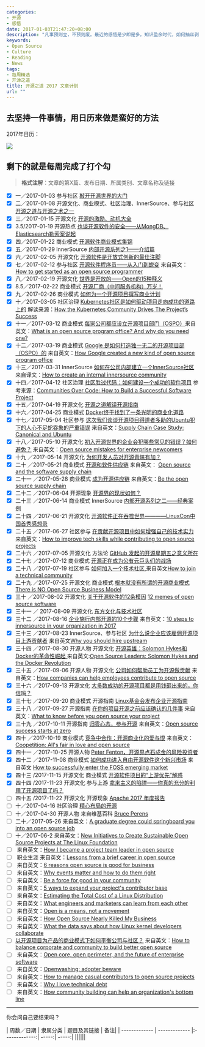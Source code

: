 ```yaml
---
categories:
- 开源
- 感悟
date: 2017-01-03T21:47:20+08:00
description: "凡事预则立，不预则废。最近的感悟是少即是多。知识盈余时代，如何抽丝剥茧阐述真理才能赢得信任。2017年，开始经营“开源之道”，撰写或翻译自认为有价值的文章，每周一篇，共52篇。此为具体表格。"
keywords:
- Open Source
- Culture
- Reading
- News
tags:
- 每周精选
- 开源之道
title: 开源之道 2017 文章计划
url: ""
---
```


## 去坚持一件事情，用日历来做是蛮好的方法

2017年日历：

![](https://raw.githubusercontent.com/OCselected/ttoos/master/static/media/2017_calendar.jpeg)


## 剩下的就是每周完成了打个勾

> **格式注解**：文章的第X篇、发布日期、所属类别、文章名称及链接

- [x]  一／2017-01-03   参与社区 [敲开开源世界的大门](http://www.ocselected.org/posts/advice_for_building_a_career_in_open_source/)
- [x] 二／2017-01-08 开源文化、商业模式、社区治理、InnerSource、参与社区 [开源之道与开源之术之一](http://www.ocselected.org/posts/open_source_tao_and_way/open_source_tao_and_way_0)
- [x] 三／2017-01-15 开源文化 [开源的激励、动机大全](http://www.ocselected.org/posts/motivations_for_consuming_or_publishing_oss/)
- [x] 3.5/2017-01-19 开源热点 [也谈开源软件的安全——从MongDB、Elasticsearch勒索案说起](http://www.ocselected.org/posts/Event_analysis/Security_MongoDB_ElasticSearch/)
- [x] 四／2017-01-22 商业模式 [开源软件商业模式集锦](http://www.ocselected.org/posts/Business_model/opensource_business_model_overview/)
- [x] 五／2017-01-29 InnerSource [内部开源系列之1——介绍篇](http://www.ocselected.org/posts/innersource/introduction_of_innersource/)
- [x] 六／2017-02-05 开源文化 [开源软件是开放式创新的最佳注脚](http://www.ocselected.org/posts/Naming_OpenSource_and_Marketing_2/)
- [x] 七／2017-02-12 参与社区 [开源软件程序员——从入门到蜕变](http://www.ocselected.org/posts/contribute_to_community/how_to_get_started_as_an_open_source_programmer) 来自英文：[How to get started as an open source programmer](https://opensource.com/article/17/1/how-get-started-open-source-programmer)
- [x] 八／2017-02-19 开源文化 [世界是开放的——Open的15种释义](http://www.ocselected.org/posts/opensource_culture/fifty_shades_of_open/)
- [x] 8.5／2017-02-22  商业模式 [开源厂商（中间服务机构）万岁！](http://www.ocselected.org/posts/business_model/long_live_open_source_company/)
- [x] 九／2017-02-26 商业模式 [如何为一个开源项目撰写商业计划]()
- [x] 十／2017-03-05 社区治理 [Kubernetes社区是如何驱动项目走向成功的道路上的](http://www.ocselected.org/posts/contribute_to_community/how-the_kubernetes_community_drives_the_project_success/) 解读来源：[How the Kubernetes Community Drives The Project’s Success](https://www.linux.com/news/learn/kubernetes/kubernetes-community-drives-projects-success)
- [x] 十一／2017-03-12 商业模式 [每家公司都应设立开源项目部门（OSPO）](http://www.ocselected.org/posts/business_model/whats_open_source_program_office/)来自英文：[What is an open source program office? And why do you need one?](https://opensource.com/business/16/5/whats-open-source-program-office)
- [x] 十二／2017-03-19 商业模式 [Google 是如何打造独一无二的开源项目部（OSPO）的](http://www.ocselected.org/posts/business_model/how_google_created_new_kind_of_ospo/) 来自英文：[How Google created a new kind of open source program office](https://opensource.com/business/16/9/google-open-source-program-office)
- [x] 十三／2017-03-31 InnerSource [如何在公司内部建立一个InnerSource社区](http://www.ocselected.org/posts/innersource/how_to_create_an_innersource_community/) 来自译文：[How to create an internal innersource community](https://opensource.com/life/16/11/create-internal-innersource-community)
- [x] 十四／2017-04-12 社区治理 [社区胜过代码：如何建设一个成功的软件项目](http://www.ocselected.org/posts/opensource_culture/communities_over_code/) 参考来源：[Communities Over Code: How to Build a Successful Software Project](https://www.linux.com/news/event/LCNA/2016/communities-over-code-how-build-successful-software-project-0)
- [x] 十五／2017-04-19 开源文化 [开源之道解读开源指南](http://www.ocselected.org/posts/opensource_culture/opensource_guide/overview/)
- [x] 十六／2017-04-25 商业模式 [Docker终于找到了一条光明的商业化道路](http://www.ocselected.org/posts/event_analysis/Docker_spin_of_moby/)
- [x] 十七／2017-05-04 社区参与 [这次我们谈谈开源项目得道者多助的Ubuntu犯下的人心不足蛇吞象的严重错误](http://www.ocselected.org/posts/supply_chain/supply_chain_case_study_ubuntu/) 来自英文：[Supply Chain Case Study: Canonical and Ubuntu](https://osenetwork.com/2017/04/27/supply-chain-case-study-canonical-and-ubuntu/)
- [x] 十八／2017-05-10 开源文化 [初入开源世界的企业会犯哪些常见的错误？如何避免？](http://www.ocselected.org/posts/business_model/opensource_mistake_for_enterprise_newcomers/) 来自英文：[Open source mistakes for enterprise newcomers](https://www.oreilly.com/ideas/open-source-mistakes-for-enterprise-newcomers?imm_mid=0f141e&cmp=em-prog-na-na-newsltr_20170429)
- [x] 十九 ／2017-05-14 开源文化 [为何开发人员对开源青睐有加？](http://www.ocselected.org/posts/opensource_culture/why_craftman_like_opensource/)
- [x] 二十 ／2017-05-21 商业模式 [开源和软件供应链](http://www.ocselected.org/posts/supply_chain/opensource_and_software_supply_chain/)  来自英文： [Open source and the software supply chain](https://opensource.com/article/16/12/open-source-software-supply-chain)
- [x] 二十一 ／2017-05-28 商业模式 [成为开源供应链](http://www.ocselected.org/posts/supply_chain/be_opensource_supply_chain/) 来自英文：[Be the open source supply chain](https://opensource.com/article/17/1/be-open-source-supply-chain)
- [x] 二十二 ／2017-06-04 开源现象 [开源界的现状如何？](http://www.ocselected.org/posts/event_analysis/github_open_source_survey_2017/)
- [x] 二十三 ／2017-06-14 商业模式 InnerSource [内部开源系列之二——经典案例](http://www.ocselected.org/posts/innersource/use_case_of_innersource/)
- [x] 二十四 ／2017-06-21 开源文化 [开源软件正在吞噬世界————LinuxCon中国首秀感想录](http://www.ocselected.org/posts/event_analysis/LC3_china_story/)
- [x] 二十五 ／2017-06-27 社区参与 [在贡献开源项目中如何增强自己的技术实力](http://www.ocselected.org/posts/contribute_to_community/how_to_improve_tech_skill_while_contributing_to_open_source_project/) 来自英文：[How to improve tech skills while contributing to open source projects](https://opensource.com/life/16/1/open-source-skills)
- [x] 二十六 ／2017-07-05 开源文化 方法论 [GitHub 发起的开源星期五之意义所在](http://www.ocselected.org/posts/opensource_culture/github_opensource_friday_meaning/)
- [x] 二十七 ／2017-07-12 商业模式 [开源正在成为公有云巨头们的战场](http://www.ocselected.org/posts/Business_model/Open_Source_Is_Battle_field_of_Public_Cloud/)
- [x] 二十八 ／2017-07-19 社区参与 [如何加入一个技术社区](http://www.ocselected.org/posts/contribute_to_community/how_to_join_technical_community/),来自英文[How to join a technical community](https://opensource.com/article/17/1/how-join-technical-community)
- [x] 二十九 ／2017-07-25 开源文化 商业模式 [根本就没有所谓的开源商业模式](http://www.ocselected.org/posts/Business_model/there_is_no_open_source_business_model)[There is NO Open Source Business Model](https://medium.com/@stephenrwalli/there-is-no-open-source-business-model-cdc4cc20238)
- [x] 三十 ／2017-08-02 开源文化 [关于开源软件的12条模因](http://www.ocselected.org/posts/business_model/12-memes-explain-open-source-software/) [12 memes of open source software](https://opensource.com/business/16/4/12-memes-explain-open-source-software)
- [x] 三十一 ／ 2017-08-09 开源文化 [东方文化与技术社区](http://www.ocselected.org/posts/opensource_culture/culture_and_community/)
- [x] 三十二 ／2017-08-16  [企业施行内部开源的10个步骤](http://www.ocselected.org/posts/innersource/10_steps_to_innersource_in_your_organization/) 来自英文：[10 steps to innersource in your organization in 2017](https://opensource.com/article/17/1/yearbook-10-steps-innersource-your-organization)
- [x] 三十三 ／2017-08-23 InnerSource、参与社区  [为什么说企业应该雇佣开源项目上游贡献者](http://www.ocselected.org/posts/innersource/why_you_should_hire_upstream/) 来自英文[Why you should hire upstream](http://superuser.openstack.org/articles/hire-upstream-first/)
- [x] 三十四 ／2017-08-30 开源人物 开源文化 [开源英雄：Solomon Hykes和Docker的革命性崛起
](http://www.ocselected.org/posts/opensource_leader/Solomon_Hykes_and_The_Docker_Revolution/) 来自英文:[Open Source Leaders: Solomon Hykes and the Docker Revolution](https://thenewstack.io/solomon-hykes-leader-open-source-world-needs/)
- [x] 三十五 ／2017-09-06 开源人物 开源文化 [公司如何帮助员工为开源做贡献](http://www.ocselected.org/posts/contribute_to_community/how_companies_can_help_employees_contribute_to_open_source/) 来自英文：[How companies can help employees contribute to open source](https://opensource.com/business/17/1/how-companies-contribute-open-source)
- [x] 三十六 ／2017-09-13 开源文化 [大多数成功的开源项目都是用钱砸出来的，你信吗？](http://www.ocselected.org/posts/opensource_culture/structure_and_funding_are_key_opensource_growth/)
- [x] 三十七 ／2017-09-20 商业模式 开源指南 [Linux基金会发布企业开源指南](http://www.ocselected.org/posts/Business_model/Linux_Foundation_product_open_sourceg_guide_enterprise/)
- [x] 三十八 ／2017-09-27 开源指南 [在你的项目开源之前应该确认的几件事](http://www.ocselected.org/posts/opensource_culture/what_to_know_before_you_open_source_your_project) 来自英文：[What to know before you open source your project](https://opensource.com/article/17/6/what-know-you-open-source-your-project)
- [x] 三十九 ／2017-10-11 开源指南 [归零心态，参与开源](http://www.ocselected.org/posts/opensource_culture/open_source_success_starts_at_zero) 来自英文：[Open source success starts at zero](https://opensource.com/article/17/8/open-source-success-starts-zero)
- [x] 四十 ／2017-10-19 商业模式 [竞争中合作：开源商业化的爱与恨](./posts/Business_model/Coopetition_all_fair_in_love_and_open_source) 来自英文：[Coopetition: All's fair in love and open source](https://opensource.com/article/16/12/alls-fair-love-and-open-source)
- [x] 四十一 ／2017-10-25 开源人物 [Peter Fenton，开源界点石成金的风险投资者](./posts/OpenSource_Leader/Peter_Fenton_Has_Magic_Open_Source_Touch)
- [x] 四十二 ／2017-11-08 商业模式 [如何成功进入自由开源软件这个新兴市场](./posts/Business_model/how_to_successfully_enter_the_FOSS_emerging_market/) 来自英文 [How to successfully enter the FOSS emerging market](https://opensource.com/article/17/1/cultivating-business-foss-market)
- [x] 四十三 /2017-11-15 开源文化 商业模式 [开源软件项目的“上游优先”解惑](./posts/opensource_culture/what_is_upstream_and_its_benefits/)
- [x] 四十四 /2017-11-23 开源文化 参与上游 [拿来主义的陷阱——你真的充分的利用了开源项目了吗？](./posts/contribute_to_community/no_upstream_first_psychologic_and_culture_analysis/)
- [ ] 四十五 /2017-11-22 开源文化 开源现象 [Apache 2017 年度报告](./posts/Event_analysis/2017_Apache_annual_report/)
- [ ] 十／2017-04-16 社区治理 [精心布局的开源]()
- [ ] 十／2017-04-30 开源人物 []() 来自维基百科 [Bruce Perens](https://en.wikipedia.org/wiki/Bruce_Perens)
- [ ] 二十／2017-05-26  []() 来自英文：[A graduate degree could springboard you into an open source job](https://opensource.com/article/17/1/grad-school-open-source-academic-lab)
- [ ] 十／2017-06-2 []() 来自英文：[New Initiatives to Create Sustainable Open Source Projects at The Linux Foundation](https://www.linuxfoundation.org/blog/new-initiatives-to-create-sustainable-open-source-projects-at-the-linux-foundation/)
- [ ] []() 来自英文：[How I became a project team leader in open source](https://opensource.com/article/17/2/my-open-source-story-leader)
- [ ] []() 职业生涯 来自英文：[Lessons from a brief career in open source](https://opensource.com/article/17/2/preparing-career-open-source)
- [ ] []() 来自英文：[6 reasons open source is good for business](https://opensource.com/article/17/10/6-reasons-choose-open-source-software)
- [ ] []() 来自英文：[Why events matter and how to do them right](https://opensource.com/article/17/1/drupal-sibera)
- [ ] []() 来自英文：[Be a force for good in your community](https://opensource.com/open-organization/17/1/force-for-good-community)
- [ ] []() 来自英文：[5 ways to expand your project's contributor base](https://opensource.com/article/17/1/expand-project-contributor-base)
- [ ] []() 来自英文：[Estimating the Total Cost of a Linux Distribution](https://www.linux.com/publications/estimating-total-cost-linux-distribution)
- [ ] []() 来自英文：[What engineers and marketers can learn from each other](https://opensource.com/open-organization/17/1/engineers-marketers-can-learn)
- [ ] []() 来自英文：[Open is a means, not a movement](https://opensource.com/open-organization/16/10/open-means-not-movement)
- [ ] []() 来自英文：[How Open Source Nearly Killed My Business](https://www.business.com/articles/john-rampton-open-source-software-risks/)
- [ ] []() 来自英文：[What the data says about how Linux kernel developers collaborate](https://opensource.com/article/17/10/collaboration-linux-kernel)
- [ ] [以开源项目为产品的商业模式下如何平衡公司与社区？]() 来自英文：[How to balance corporate and community to build better open source](http://superuser.openstack.org/articles/corporate-vs-community-better-open-source)
- [ ] []() 来自英文：[Open core, open perimeter, and the future of enterprise software](https://opensource.com/article/17/8/open-core-vs-open-perimeter)
- [ ] []() 来自英文：[Openwashing: adopter beware](https://opensource.com/business/14/12/openwashing-more-prevalent)
- [ ] []() 来自英文：[How to manage casual contributors to open source projects](https://opensource.com/article/17/10/managing-casual-contributors)
- [ ] []() 来自英文：[Why I love technical debt](https://opensource.com/article/17/11/why-i-love-technical-debt)
- [ ] []() 来自英文：[How community building can help an organization's bottom line](https://opensource.com/business/16/3/how-community-can-help-organizations-bottom-line)

-------
你会问自己要结果吗？

 |  周数／日期    |     隶属分类       | 题目及其链接 | 备注|
| -------------  | ------------- |:-------------:| -----:| -----:|
||||||
